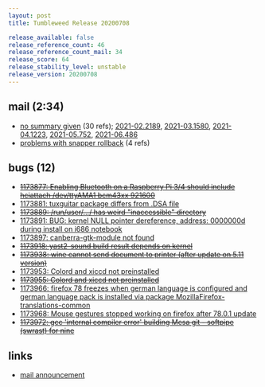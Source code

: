 ```yaml
---
layout: post
title: Tumbleweed Release 20200708

release_available: false
release_reference_count: 46
release_reference_count_mail: 34
release_score: 64
release_stability_level: unstable
release_version: 20200708
---
```


## mail (2:34)

- [no summary given](https://github.com/boombatower/tumbleweed-review/issues/10) (30 refs); [2021-02.2189](https://github.com/boombatower/tumbleweed-review/issues/10), [2021-03.1580](https://github.com/boombatower/tumbleweed-review/issues/10), [2021-04.1223](https://github.com/boombatower/tumbleweed-review/issues/10), [2021-05.752](https://github.com/boombatower/tumbleweed-review/issues/10), [2021-06.486](https://github.com/boombatower/tumbleweed-review/issues/10)
- [problems with snapper rollback](https://lists.opensuse.org/opensuse-factory/2020-07/msg00172.html) (4 refs)

## bugs (12)

<!--more-->

- ~~[1173877: Enabling Bluetooth on a Raspberry Pi 3/4 should include hciattach /dev/ttyAMA1 bcm43xx 921600](https://bugzilla.opensuse.org/show_bug.cgi?id=1173877)~~
- [1173881: tuxguitar package differs from .DSA file](https://bugzilla.opensuse.org/show_bug.cgi?id=1173881)
- ~~[1173889: /run/user/.../ has weird "inaccessible" directory](https://bugzilla.opensuse.org/show_bug.cgi?id=1173889)~~
- [1173891: BUG: kernel NULL pointer dereference, address: 0000000d during install on i686 notebook](https://bugzilla.opensuse.org/show_bug.cgi?id=1173891)
- [1173897: canberra-gtk-module not found](https://bugzilla.opensuse.org/show_bug.cgi?id=1173897)
- ~~[1173918: yast2-sound build result depends on kernel](https://bugzilla.opensuse.org/show_bug.cgi?id=1173918)~~
- ~~[1173938: wine cannot send document to printer (after update on 5.11 version)](https://bugzilla.opensuse.org/show_bug.cgi?id=1173938)~~
- [1173953: Colord and xiccd not preinstalled](https://bugzilla.opensuse.org/show_bug.cgi?id=1173953)
- ~~[1173955: Colord and xiccd not preinstalled](https://bugzilla.opensuse.org/show_bug.cgi?id=1173955)~~
- [1173966: firefox 78 freezes when german language is configured and german language pack is installed via package MozillaFirefox-translations-common](https://bugzilla.opensuse.org/show_bug.cgi?id=1173966)
- [1173968: Mouse gestures stopped working on firefox after 78.0.1 update](https://bugzilla.opensuse.org/show_bug.cgi?id=1173968)
- ~~[1173972: gcc 'internal compiler error' building Mesa git - softpipe (swrast) for nine](https://bugzilla.opensuse.org/show_bug.cgi?id=1173972)~~



## links

- [mail announcement](https://github.com/boombatower/tumbleweed-review/issues/10)
